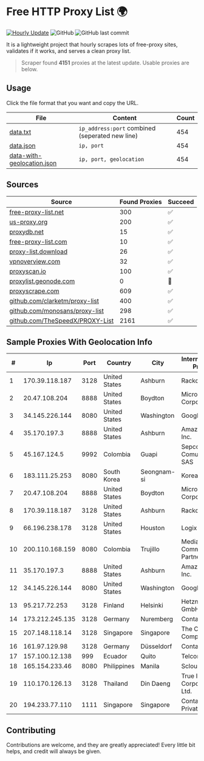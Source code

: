 
# Free HTTP Proxy List 🌍

[![Hourly Update](https://github.com/mertguvencli/http-proxy-list/actions/workflows/main.yml/badge.svg?branch=main)](https://github.com/mertguvencli/http-proxy-list/actions/workflows/main.yml)
![GitHub](https://img.shields.io/github/license/mertguvencli/http-proxy-list)
![GitHub last commit](https://img.shields.io/github/last-commit/mertguvencli/http-proxy-list)

It is a lightweight project that hourly scrapes lots of free-proxy sites, validates if it works, and serves a clean proxy list.


> Scraper found **4151** proxies at the latest update. Usable proxies are below.

## Usage

Click the file format that you want and copy the URL.


|File|Content|Count|
|----|-------|-----|
|[data.txt](https://raw.githubusercontent.com/mertguvencli/http-proxy-list/main/proxy-list/data.txt)|`ip_address:port` combined (seperated new line)|454|
|[data.json](https://raw.githubusercontent.com/mertguvencli/http-proxy-list/main/proxy-list/data.json)|`ip, port`|454|
|[data-with-geolocation.json](https://raw.githubusercontent.com/mertguvencli/http-proxy-list/main/proxy-list/data-with-geolocation.json)|`ip, port, geolocation`|454|

## Sources

|Source|Found Proxies|Succeed|
|------|-------------|-------|
|[free-proxy-list.net](https://free-proxy-list.net)|300|✅|
|[us-proxy.org](https://www.us-proxy.org)|200|✅|
|[proxydb.net](http://proxydb.net)|15|✅|
|[free-proxy-list.com](https://free-proxy-list.com/?page=&port=&type%5B%5D=http&type%5B%5D=https&up_time=0&search=Search)|10|✅|
|[proxy-list.download](https://www.proxy-list.download/HTTP)|26|✅|
|[vpnoverview.com](https://vpnoverview.com/privacy/anonymous-browsing/free-proxy-servers)|32|✅|
|[proxyscan.io](https://www.proxyscan.io)|100|✅|
|[proxylist.geonode.com](https://proxylist.geonode.com/api/proxy-list?limit=300&page=1&sort_by=lastChecked&sort_type=desc&protocols=http,https)|0|🚫|
|[proxyscrape.com](https://api.proxyscrape.com/v2/?request=displayproxies&protocol=http&timeout=10000&country=all&ssl=all&anonymity=all)|609|✅|
|[github.com/clarketm/proxy-list](https://raw.githubusercontent.com/clarketm/proxy-list/master/proxy-list-raw.txt)|400|✅|
|[github.com/monosans/proxy-list](https://raw.githubusercontent.com/monosans/proxy-list/main/proxies/http.txt)|298|✅|
|[github.com/TheSpeedX/PROXY-List](https://raw.githubusercontent.com/TheSpeedX/PROXY-List/master/http.txt)|2161|✅|


## Sample Proxies With Geolocation Info

|#|Ip|Port|Country|City|Internet Service Provider|
|-|--|----|-------|----|-------------------------|
|1|170.39.118.187|3128|United States|Ashburn|Rackdog, LLC|
|2|20.47.108.204|8888|United States|Boydton|Microsoft Corporation|
|3|34.145.226.144|8080|United States|Washington|Google LLC|
|4|35.170.197.3|8888|United States|Ashburn|Amazon.com, Inc.|
|5|45.167.124.5|9992|Colombia|Guapi|Sepcom Comunicaciones SAS|
|6|183.111.25.253|8080|South Korea|Seongnam-si|Korea Telecom|
|7|20.47.108.204|8888|United States|Boydton|Microsoft Corporation|
|8|170.39.118.187|3128|United States|Ashburn|Rackdog, LLC|
|9|66.196.238.178|3128|United States|Houston|Logix|
|10|200.110.168.159|8080|Colombia|Trujillo|Media Commerce Partners S.A|
|11|35.170.197.3|8888|United States|Ashburn|Amazon.com, Inc.|
|12|34.145.226.144|8080|United States|Washington|Google LLC|
|13|95.217.72.253|3128|Finland|Helsinki|Hetzner Online GmbH|
|14|173.212.245.135|3128|Germany|Nuremberg|Contabo GmbH|
|15|207.148.118.14|3128|Singapore|Singapore|The Constant Company|
|16|161.97.129.98|3128|Germany|Düsseldorf|Contabo GmbH|
|17|157.100.12.138|999|Ecuador|Quito|Telconet S.A|
|18|165.154.233.46|8080|Philippines|Manila|Scloud Pte Ltd|
|19|110.170.126.13|3128|Thailand|Din Daeng|True Internet Corporation CO. Ltd.|
|20|194.233.77.110|1111|Singapore|Singapore|Contabo Asia Private Limited|



## Contributing

Contributions are welcome, and they are greatly appreciated! Every
little bit helps, and credit will always be given.

